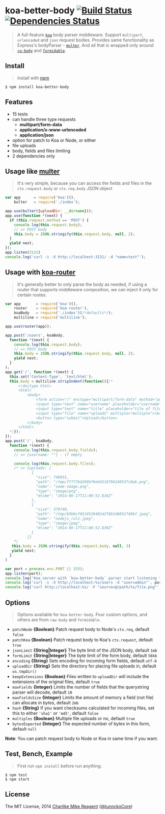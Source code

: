koa-better-body [![Build Status](https://travis-ci.org/tunnckoCore/koa-better-body.png)](https://travis-ci.org/tunnckoCore/koa-better-body) [![Dependencies Status](https://david-dm.org/tunnckoCore/koa-better-body/status.svg)](https://david-dm.org/dlau/koa-better-body)
================

> A full-feature [`koa`](https://github.com/koajs/koa) body parser middleware. Support `multipart`, `urlencoded` and `json` request bodies. Provides same functionality as Express's bodyParser - [`multer`](https://github.com/expressjs/multer). And all that is wrapped only around
[`co-body`](https://github.com/visionmedia/co-body) and [`formidable`](https://felixge/node-formidable).


## Install
>Install with [npm](https://github.com/npm/npm)

```
$ npm install koa-better-body
```


## Features
- 15 tests
- can handle three type requests
  * **multipart/form-data**
  * **application/x-www-urlencoded**
  * **application/json**
- option for patch to Koa or Node, or either
- file uploads
- body, fields and files limiting
- 2 dependencies only


## Usage like [multer](https://github.com/expressjs/multer)
> It's very simple, because you can access the fields and files in the `ctx.request.body` or `ctx.req.body` JSON object

```js
var app      = require('koa')(),
    bulter   = require('./index');

app.use(bulter({uploadDir: __dirname}));
app.use(function *(next) {
  if (this.request.method == 'POST') {
    console.log(this.request.body);
    // => POST body
    this.body = JSON.stringify(this.request.body, null, 2);
  }
  yield next;
});
app.listen(3131)
console.log('curl -i -X http://localhost:3131/ -d "name=test"');
```

## Usage with [koa-router](https://github.com/alexmingoia/koa-router)
> It's generally better to only parse the body as needed, if using a router that supports middleware composition, we can inject it only for certain routes.

```js
var app       = require('koa')(),
    router    = require('koa-router'),
    koaBody   = require('./index')(/*defaults*/);
    multiline = require('multiline');

app.use(router(app));

app.post('/users', koaBody,
  function *(next) {
    console.log(this.request.body);
    // => POST body
    this.body = JSON.stringify(this.request.body, null, 2);
    yield next;
  }
);
app.get('/', function *(next) {
  this.set('Content-Type', 'text/html');
  this.body = multiline.stripIndent(function(){/*
      <!doctype html>
      <html>
          <body>
              <form action="/" enctype="multipart/form-data" method="post">
              <input type="text" name="username" placeholder="username"><br>
              <input type="text" name="title" placeholder="tile of film"><br>
              <input type="file" name="uploads" multiple="multiple"><br>
              <button type="submit">Upload</button>
          </body>
      </html>
  */});
});
app.post('/', koaBody,
  function *(next) {
    console.log(this.request.body.fields);
    // => {username: ""} - if empty

    console.log(this.request.body.files);
    /* => {uploads: [
            {
              "size": 748831,
              "path": "/tmp/f7777b4269bf6e64518f96248537c0ab.png",
              "name": "some-image.png",
              "type": "image/png",
              "mtime": "2014-06-17T11:08:52.816Z"
            },
            {
              "size": 379749,
              "path": "/tmp/83b8cf0524529482d2f8b5d0852f49bf.jpeg",
              "name": "nodejs_rulz.jpeg",
              "type": "image/jpeg",
              "mtime": "2014-06-17T11:08:52.830Z"
            }
          ]}
    */
   this.body = JSON.stringify(this.request.body, null, 2)
   yield next;
  }
)

var port = process.env.PORT || 3333;
app.listen(port);
console.log('Koa server with `koa-better-body` parser start listening to port %s', port);
console.log('curl -i -X http://localhost:%s/users -d "user=admin"', port);
console.log('curl http://localhost:%s/ -F "source=@/path/to/file.png"', port);
```


## Options
> Options available for `koa-better-body`. Four custom options, and others are from `raw-body` and `formidable`.

- `patchNode` **{Boolean}** Patch request body to Node's `ctx.req`, default `false`
- `patchKoa` **{Boolean}** Patch request body to Koa's `ctx.request`, default `true`
- `jsonLimit` **{String|Integer}** The byte limit of the JSON body, default `1mb`
- `formLimit` **{String|Integer}** The byte limit of the form body, default `56kb`
- `encoding` **{String}** Sets encoding for incoming form fields, default `utf-8`
- `uploadDir` **{String}** Sets the directory for placing file uploads in, default `os.tmpDir()`
- `keepExtensions` **{Boolean}** Files written to `uploadDir` will include the extensions of the original files, default `true`
- `maxFields` **{Integer}** Limits the number of fields that the querystring parser will decode, default `10`
- `maxFieldsSize` **{Integer}** Limits the amount of memory a field (not file) can allocate _in bytes_, default `2mb`
- `hash` **{String}** If you want checksums calculated for incoming files, set this to either `'sha1'` or `'md5'`, default `false`
- `multiples` **{Boolean}** Multiple file uploads or no, default `true`
- `bytesExpected` **{Integer}** The expected number of bytes in this form, default `null`

**Note**: You can patch request body to Node or Koa in same time if you want.


## Test, Bench, Example
> First run `npm install` before run anything.

```
$ npm test
$ npm start
```


## License
The MIT License, 2014 [Charlike Mike Reagent](https://github.com/tunnckoCore) ([@tunnckoCore](https://twitter.com/tunnckoCore))